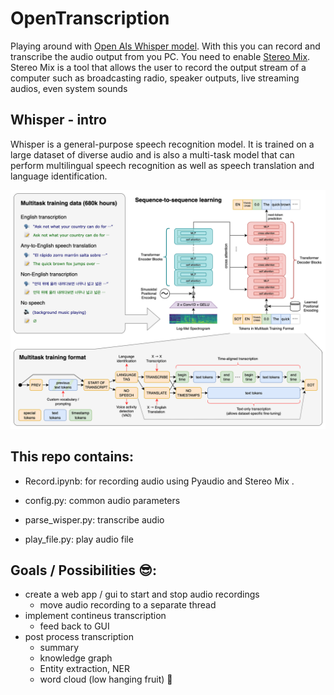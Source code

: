 # OpenTranscription

Playing around with [Open AIs Whisper model](https://github.com/openai/whisper). With this you can record and transcribe the audio output from you PC. You need to enable [Stereo Mix](https://www.howtogeek.com/howto/39532/how-to-enable-stereo-mix-in-windows-7-to-record-audio/). 
Stereo Mix is a tool that allows the user to record the output stream of a computer such as broadcasting radio, speaker outputs, live streaming audios, even system sounds

## Whisper - intro
Whisper is a general-purpose speech recognition model. It is trained on a large dataset of diverse audio and is also a multi-task model that can perform multilingual speech recognition as well as speech translation and language identification.

![Approach](/assets/approach.png)

## This repo contains:

- Record.ipynb: for recording audio using Pyaudio and Stereo Mix .

- config.py: common audio parameters

- parse_wisper.py: transcribe audio

- play_file.py: play audio file


## Goals / Possibilities 😎:

- create a web app / gui to start and stop audio recordings
  - move audio recording to a separate thread
- implement contineus transcription
  - feed back to GUI
- post process transcription
  - summary
  - knowledge graph
  - Entity extraction, NER
  - word cloud (low hanging fruit) 🍎